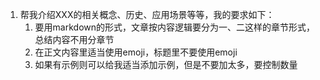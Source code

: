 1. 帮我介绍XXX的相关概念、历史、应用场景等等，我的要求如下：
	1. 要用markdown的形式，文章按内容逻辑要分为一、二这样的章节形式，总结内容不用分章节
	2. 在正文内容里适当使用emoji，标题里不要使用emoji
	3. 如果有示例则可以给我适当添加示例，但是不要加太多，要控制数量
